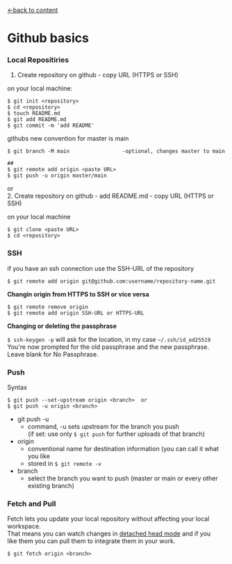 [←back to content](https://github.com/pytherik/learning-git/wiki/Content)
# Github basics

### Local Repositiries

1. Create repository on github - copy URL (HTTPS or SSH)

on your local machine:
```
$ git init <repository>
$ cd <repository>
$ touch README.md
$ git add README.md
$ git commit -m 'add README'
``` 
githubs new convention for master is main  
```
$ git branch -M main                 -optional, changes master to main  

##
$ git remote add origin <paste URL>
$ git push -u origin master/main
```
or  
2. Create repository on github - add README.md - copy URL (HTTPS or SSH)

on your local machine
```
$ git clone <paste URL>
$ cd <repository>
``` 
### SSH
if you have an ssh connection use the SSH-URL of the repository
```
$ git remote add origin git@github.com:username/repository-name.git
``` 
**Changin origin from HTTPS to SSH or vice versa**
```
$ git remote remove origin
$ git remote add origin SSH-URL or HTTPS-URL
```

**Changing or deleting the passphrase**

`$ ssh-keygen -p`
will ask for the location, in my case `~/.ssh/id_ed25519`  
You're now prompted for the old passphrase and the new passphrase.  
Leave blank for No Passphrase.  

### Push

Syntax
``` 
$ git push --set-upstream origin <branch>  or
$ git push -u origin <branch>
```
- git push -u
  - command, -u sets upstream for the branch you push    
(if set: use only `$ git push` for further uploads of that branch)  
- origin
  - conventional name for destination information (you can call it what you like
  - stored in `$ git remote -v` 
- branch 
  - select the branch you want to push (master or main or every other existing branch)  

### Fetch and Pull

Fetch lets you update your local repository without affecting your local workspace.  
That means you can watch changes in [detached head mode](https://github.com/pytherik/learning-git/wiki/Branching#detached-head-mode) and if you  
like them you can pull them to integrate them in your work.  
```
$ git fetch origin <branch>